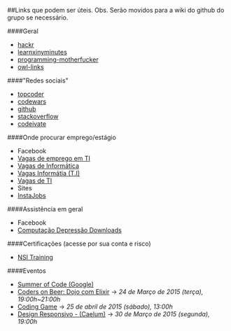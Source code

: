 ##Links que podem ser úteis.
Obs. Serão movidos para a wiki do github do grupo se necessário.

####Geral
- [hackr](http://hackr.io/)
- [learnxinyminutes](http://learnxinyminutes.com/)
- [programming-motherfucker](http://programming-motherfucker.com/become.html)
- [owl-links](http://owl-links.herokuapp.com/)

####"Redes sociais"
- [topcoder](http://www.topcoder.com/)
- [codewars](http://www.codewars.com/)
- [github](https://www.github.com/)
- [stackoverflow](http://stackoverflow.com/)
- [codeivate](http://www.codeivate.com/)

####Onde procurar emprego/estágio
- Facebook
 - [Vagas de emprego em TI](https://www.facebook.com/groups/empregosti/)
 - [Vagas de Informática](https://www.facebook.com/groups/670009906402249/)
 - [Vagas Informátia (T.I)](https://www.facebook.com/groups/229074473875514/)
 - [Vagas de TI](https://www.facebook.com/groups/vagasdeti/)
- Sites
 - [InstaJobs](http://instajobs.com.br/)

####Assistência em geral
- Facebook
 - [Computação Depressão Downloads](https://www.facebook.com/groups/CDDownloads/)

####Certificações (acesse por sua conta e risco)
- [NSI Training](https://www.facebook.com/nsitraining?fref=photo)

####Eventos
- [Summer of Code (Google)](https://www.google-melange.com/gsoc/homepage/google/gsoc2015)
- [Coders on Beer: Dojo com Elixir](https://eventioz.com.br/e/coders-on-beer-dojo-com-elixir?utm_source=eventioz&utm_medium=emailtrans&utm_campaign=ez_notification_prereg&utm_content=textlink&source=orevem) -> _24 de Março de 2015 (terça), 19:00h~21:00h_
- [Coding Game](http://www.codingame.com/start) -> _25 de abril de 2015 (sábado), 13:00h_
- [Design Responsivo - (Caelum)](http://www.eventick.com.br/hangout-sobre-web-design-respo?utm_source=Alura&utm_campaign=9ba17c136e-Alura_Mar_o_2015_Hangout_S_rgio_e_Luiz3_23_2015&utm_medium=email&utm_term=0_acded722d9-9ba17c136e-47317561&mc_cid=9ba17c136e&mc_eid=6f5a1fc2ef) -> _30 de Março de 2015 (segunda), 19:00h_